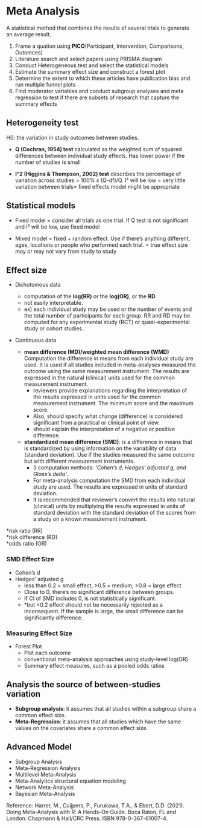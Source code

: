 # Meta Analysis
A statistical method that combines the results of several trials to generate an average result. 

1. Frame a quation using **PICO**(Participant, Intervention, Comparisons, Outomces)
2. Literature search and select papers using PRISMA diagram
3. Conduct Heterogeneous test and select the statistical models
4. Estimate the summary effect size and construct a forest plot
5. Determine the extent to which these articles have publication bias and run multiple funnel plots
6. Find moderator variables and conduct subgroup analyses and meta regression to test if there are subsets of research that capture the summary effects 

## Heterogeneity test 
H0: the variation in study outcomes between studies.

- **Q (Cochran, 1954) test** calculated as the weighted sum of squared differences between individual study effects. Has lower power if the number of studies is small

-  **I^2 (Higgins & Thompson, 2002) test** describes the percentage of variation across studies = 100% x (Q-df)/Q. 
I² will be low = very little variation between trials= fixed effects model might be appropriate

## Statistical models
- Fixed model = consider all trials as one trial. 
If Q test is not significant and I² will be low, use fixed model

- Mixed model = fixed + random effect.
Use if there’s anything different, ages, locations or people who performed each trial.
= true effect size may or may not vary from study to study

## Effect size
- Dichotomous data
  - computation of the **log(RR)** or the **log(OR)**, or the **RD**
  - not easily interpretable. 
  - ex) each individual study may be used or the number of events and the total number of participants for each group. RR and RD may be computed for any experimental study (RCT) or quasi-experimental study or cohort studies.

- Continuous data
  -  **mean difference (MD)/weighted mean difference (WMD)** Computation the difference in means from each individual study are used. It is used if all studies included in meta-analyses measured the outcome using the same measurement instrument. The results are expressed in the natural (clinical) units used for the common measurement instrument. 
        -  reviewers provide explanations regarding the interpretation of the results expressed in units used for the common measurement instrument. The minimum score and the maximum score.
        -  Also, should specify what change (difference) is considered significant from a practical or clinical point of view. 
        -  should explain the interpretation of a negative or positive difference. 
  - **standardized mean difference (SMD)**: is a difference in means that is standardized by using information on the variability of data (standard deviation). Use if the studies measured the same outcome but with different measurement instruments.
      - 3 computation methods: *'Cohen’s d, Hedges’ adjusted g, and Glass’s delta'*. 
      - For meta-analysis computation the SMD from each individual study are used. The results are expressed in units of standard deviation.
      - It is recommended that reviewer’s convert the results into natural (clinical) units by multiplying the results expressed in units of standard deviation with the standard deviation of the scores from a study on a known measurement instrument. 

*risk ratio (RR) <br>
*risk difference (RD) <br>
*odds ratio (OR)<br>

### SMD Effect Size
- Cohen’s d
- Hedges’ adjusted g
  -  less than 0.2 = small effect, >0.5 = medium, >0.8 = large effect
  - Close to 0, there’s no significant difference between groups.
  - If CI of SMD includes 0, is not statistically significant.
  - *but <0.2 effect should not be necessarily rejected as a inconsequent. If the sample is large, the small difference can be significantly difference. 
  
### Measuring Effect Size
- Forest Plot
  - Plot each outcome
  - conventional meta-analysis approaches using study-level log(OR) 
  - Summary effect measures, such as a pooled odds ratios

## Analysis the source of between-studies variation
- **Subgroup analysis**: it assumes that all studies within a subgroup share a common effect size.
- **Meta-Regression**: it assumes that all studies which have the same values on the covariates share a common effect size.

## Advanced Model
- Subgroup Analysis
- Meta-Regression Analysis
- Multilevel Meta-Analysis
- Meta-Analytics structural equation modeling
- Network Meta-Analysis
- Bayesian Meta-Analysis

Reference: Harrer, M., Cuijpers, P., Furukawa, T.A., & Ebert, D.D. (2021). Doing Meta-Analysis with R: A Hands-On Guide. Boca Raton, FL and London: Chapmann & Hall/CRC Press. ISBN 978-0-367-61007-4.
